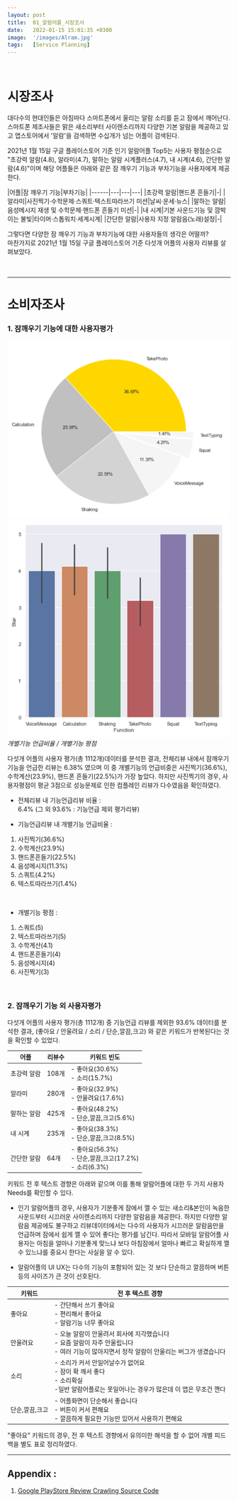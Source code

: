 ```yaml
---
layout: post
title:  01_알람어플_시장조사
date:   2022-01-15 15:01:35 +0300
image:  '/images/Alram.jpg'
tags:   [Service Planning]
---
```

<br/>

# 시장조사  <br/>
대다수의 현대인들은 아침마다 스마트폰에서 울리는 알람 소리를 듣고 잠에서 깨어난다. <br/>
스마트폰 제조사들은 맑은 새소리부터 사이렌소리까지 다양한 기본 알람을 제공하고 있고 앱스토어에서 '알람'을 검색하면 수십개가 넘는 어플이 검색된다. <br/>

2021년 1월 15일 구글 플레이스토어 기준 인기 알람어플 Top5는 사용자 평점순으로 "초강력 알람(4.8), 알라미(4.7), 말하는 알람 시계플러스(4.7), 내 시계(4.6), 간단한 알람(4.6)"이며 해당 어플들은 아래와 같은 잠 깨우기 기능과 부차기능을 사용자에게 제공한다.<br/>


|어플|잠 깨우기 기능|부차기능|
|------|---|---|---|
|초강력 알람|핸드폰 흔들기|-|
|알라미|사진찍기·수학문제·스쿼트·텍스트따라쓰기 미션|날씨·운세·뉴스|
|말하는 알람|음성메시지 재생 및 수학문제·핸드폰 흔들기 미션|-|
|내 시계|기본 사운드기능 및 깜박이는 불빛|타이머·스톱워치·세계시계|
|간단한 알람|사용자 지정 알람음(노래)설정|-|


그렇다면 다양한 잠 깨우기 기능과 부차기능에 대한 사용자들의 생각은 어떨까?<br/>
마찬가지로 2021년 1월 15일 구글 플레이스토어 기준 다섯개 어플의 사용자 리뷰를 살펴보았다.<br/><br/><br/>

___
 
# 소비자조사 <br/>

### 1. 잠깨우기 기능에 대한 사용자평가<br/>

<div class="gallery-box">
  <div class="gallery">
    <img src="/images/Posting/AlramApp/02.png" alt="Project">
    <img src="/images/Posting/AlramApp/01.png" alt="Project">
  </div>
  <em>개별기능 언급비율 / 개별기능 평점</em>
</div>

다섯개 어플의 사용자 평가(총 1112개)데이터를 분석한 결과,
전체리뷰 내에서 잠깨우기 기능을 언급한 리뷰는 6.38% 였으며 이 중 개별기능의 언급비중은 사진찍기(36.6%), 수학계산(23.9%), 핸드폰 흔들기(22.5%)가 가장 높았다. 하지만 사진찍기의 경우, 사용자평점이 평균 3점으로 성능문제로 인한 컴플레인 리뷰가 다수였음을 확인하였다.

* 전체리뷰 내 기능언급리뷰 비율 : <br/>
6.4% (그 외 93.6% : 기능언급 제외 평가리뷰)<br/>

* 기능언급리뷰 내 개별기능 언급비율 : <br/>
1. 사진찍기(36.6%)<br/>
2. 수학계산(23.9%)<br/>
3. 핸드폰흔들기(22.5%)<br/>
4. 음성메시지(11.3%)<br/>
5. 스쿼트(4.2%)<br/>
6. 텍스트따라쓰기(1.4%) <br/>
<br/>

* 개별기능 평점 : <br/>
1. 스쿼트(5)<br/>
2. 텍스트따라쓰기(5)<br/>
3. 수학계산(4.1)<br/>
4. 핸드폰흔들기(4)<br/>
5. 음성메시지(4)<br/>
6. 사진찍기(3)<br/>
<br/>

### 2. 잠깨우기 기능 외 사용자평가<br/>
다섯개 어플의 사용자 평가(총 1112개) 중 기능언급 리뷰를 제외한 93.6% 데이터를 분석한 결과,
(좋아요 / 안울려요 / 소리 / 단순,깔끔,크고) 와 같은 키워드가 반복된다는 것을 확인할 수 있었다. <br/>

|어플|리뷰수|키워드 빈도|
|------|---|---|
|초강력 알람|108개|- 좋아요(30.6%)<br/>- 소리(15.7%)<br/>|
|알라미|280개|- 좋아요(32.9%)<br/>- 안울려요(17.6%)|
|말하는 알람|425개|- 좋아요(48.2%)<br/>- 단순,깔끔,크고(5.6%)|
|내 시계|235개|- 좋아요(38.3%)<br/>- 단순,깔끔,크고(8.5%)|
|간단한 알람|64개|- 좋아요(56.3%)<br/>- 단순,깔끔,크고(17.2%)<br/>- 소리(6.3%)|

키워드 전 후 텍스트 경향은 아래와 같으며 이를 통해 알람어플에 대한 두 가지 사용자 Needs를 확인할 수 있다.
<br/>

- 인기 알람어플의 경우, 사용자가 기분좋게 잠에서 깰 수 있는 새소리&본인이 녹음한 사운드부터 시끄러운 사이렌소리까지 다양한 알람음을 제공한다. 하지만 다양한 알람음 제공에도 불구하고 리뷰데이터에서는 다수의 사용자가 시끄러운 알람음만을 언급하며 잠에서 쉽게 깰 수 있어 좋다는 평가를 남긴다. 따라서 모바일 알람어플 사용자는 아침을 얼마나 기분좋게 맞느냐 보다 아침잠에서 얼마나 빠르고 확실하게 깰 수 있느냐를 중요시 한다는 사실을 알 수 있다. <br/>

- 알람어플의 UI UX는 다수의 기능이 포함되어 있는 것 보다 단순하고 깔끔하며 버튼 등의 사이즈가 큰 것이 선호된다.

|키워드|전 후 텍스트 경향|
|------|---|
|좋아요|- 간단해서 쓰기 좋아요<br/>- 편리해서 좋아요<br/>- 알람기능 너무 좋아요|
|안울려요|- 오늘 알람이 안울려서 회사에 지각했습니다<br/>- 요즘 알람이 자주 안울립니다<br/>- 여러 기능이 많아지면서 정작 알람이 안울리는 버그가 생겼습니다|
|소리|- 소리가 커서 안일어날수가 없어요<br/>- 잠이 확 깨서 좋다<br/>- 소리확실 <br/>-일반 알람어플로는 못일어나는 경우가 많은데 이 앱은 무조건 깬다||
|단순,깔끔,크고|- 어플화면이 단순해서 좋습니다<br/>- 버튼이 커서 편해요<br/>- 깔끔하게 필요한 기능만 있어서 사용하기 편해요|

"좋아요" 키워드의 경우, 전 후 텍스트 경향에서 유의미한 해석을 할 수 없어 개별 피드백을 별도 표로 정리하였다. 


<!--사진찍기, 수학계산, 핸드폰 흔들기의 언급비중이 가장 높은데, 이 중 사진찍기는 평점이 4점 이하니까 제외 즉 수학계산과 핸드폰 흔들기가 가장 좋다는 것 (일단 이거 relicate)

기능언급 제외 나머지 90%이상의 데이터에서 Needs뽑아내기
사용자들은 ~~하다 라고 정의(어떤 기능을 좋아하고, 어떤 ~를 좋아한다)

따라서 일단 replicate하고 추가기능도 제공하는 어플을 만들거임

그리고 그 다음 포스팅에서 서비스 설계도그리고
그 다음 포스팅에서는 UI UX논문다루고
그 다음 포스팅에서는 UI UX Design 올리고
그 다음에 개발ㄴ!-->

___

## Appendix : <br/>
1. [Google PlayStore Review Crawling Source Code](https://hongdaye71.github.io/blog/crawling)

